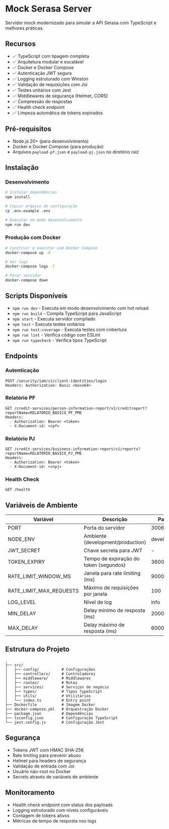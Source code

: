 # Mock Serasa Server

Servidor mock modernizado para simular a API Serasa com TypeScript e melhores práticas.

## Recursos

- ✅ TypeScript com tipagem completa
- ✅ Arquitetura modular e escalável
- ✅ Docker e Docker Compose
- ✅ Autenticação JWT segura
- ✅ Logging estruturado com Winston
- ✅ Validação de requisições com Joi
- ✅ Testes unitários com Jest
- ✅ Middlewares de segurança (Helmet, CORS)
- ✅ Compressão de respostas
- ✅ Health check endpoint
- ✅ Limpeza automática de tokens expirados

## Pré-requisitos

- Node.js 20+ (para desenvolvimento)
- Docker e Docker Compose (para produção)
- Arquivos `payload-pf.json` e `payload-pj.json` no diretório raiz

## Instalação

### Desenvolvimento

```bash
# Instalar dependências
npm install

# Copiar arquivo de configuração
cp .env.example .env

# Executar em modo desenvolvimento
npm run dev
```

### Produção com Docker

```bash
# Construir e executar com Docker Compose
docker-compose up -d

# Ver logs
docker-compose logs -f

# Parar servidor
docker-compose down
```

## Scripts Disponíveis

- `npm run dev` - Executa em modo desenvolvimento com hot reload
- `npm run build` - Compila TypeScript para JavaScript
- `npm start` - Executa servidor compilado
- `npm test` - Executa testes unitários
- `npm run test:coverage` - Executa testes com cobertura
- `npm run lint` - Verifica código com ESLint
- `npm run typecheck` - Verifica tipos TypeScript

## Endpoints

### Autenticação
```
POST /security/iam/v1/client-identities/login
Headers: Authorization: Basic <base64>
```

### Relatório PF
```
GET /credit-services/person-information-report/v1/creditreport?reportName=RELATORIO_BASICO_PF_PME
Headers: 
  - Authorization: Bearer <token>
  - X-Document-id: <cpf>
```

### Relatório PJ
```
GET /credit-services/business-information-report/v1/reports?reportName=RELATORIO_BASICO_PJ_PME
Headers:
  - Authorization: Bearer <token>
  - X-Document-id: <cnpj>
```

### Health Check
```
GET /health
```

## Variáveis de Ambiente

| Variável | Descrição | Padrão |
|----------|-----------|--------|
| PORT | Porta do servidor | 3006 |
| NODE_ENV | Ambiente (development/production) | development |
| JWT_SECRET | Chave secreta para JWT | - |
| TOKEN_EXPIRY | Tempo de expiração do token (segundos) | 3600 |
| RATE_LIMIT_WINDOW_MS | Janela para rate limiting (ms) | 900000 |
| RATE_LIMIT_MAX_REQUESTS | Máximo de requisições por janela | 100 |
| LOG_LEVEL | Nível de log | info |
| MIN_DELAY | Delay mínimo de resposta (ms) | 2000 |
| MAX_DELAY | Delay máximo de resposta (ms) | 60000 |

## Estrutura do Projeto

```
.
├── src/
│   ├── config/          # Configurações
│   ├── controllers/     # Controladores
│   ├── middleware/      # Middlewares
│   ├── routes/          # Rotas
│   ├── services/        # Serviços de negócio
│   ├── types/           # Tipos TypeScript
│   ├── utils/           # Utilitários
│   └── index.ts         # Entry point
├── Dockerfile           # Imagem Docker
├── docker-compose.yml   # Orquestração Docker
├── package.json         # Dependências
├── tsconfig.json        # Configuração TypeScript
└── jest.config.js       # Configuração Jest
```

## Segurança

- Tokens JWT com HMAC SHA-256
- Rate limiting para prevenir abuso
- Helmet para headers de segurança
- Validação de entrada com Joi
- Usuário não-root no Docker
- Secrets através de variáveis de ambiente

## Monitoramento

- Health check endpoint com status dos payloads
- Logging estruturado com níveis configuráveis
- Contagem de tokens ativos
- Métricas de tempo de resposta nos logs